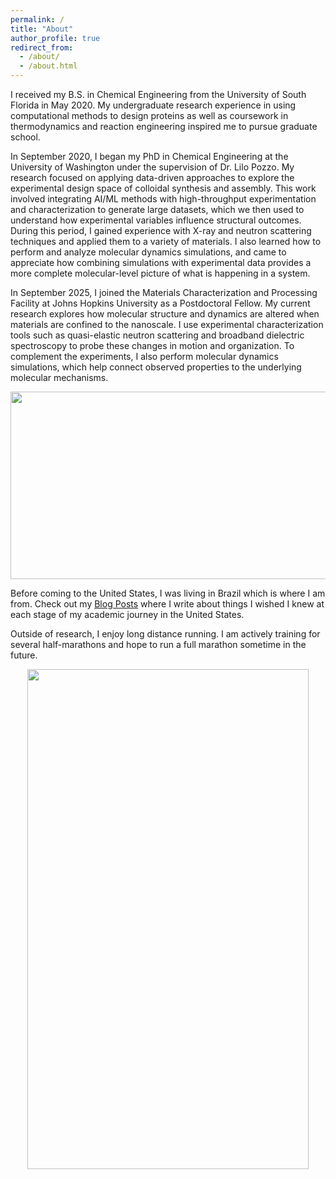 ```yaml
---
permalink: /
title: "About"
author_profile: true
redirect_from: 
  - /about/
  - /about.html
---
```


I received my B.S. in Chemical Engineering from the University of South Florida in May 2020. My undergraduate research experience in using computational methods to design proteins as well as coursework in thermodynamics and reaction engineering inspired me to pursue graduate school.

In September 2020, I began my PhD in Chemical Engineering at the University of Washington under the supervision of Dr. Lilo Pozzo. My research focused on applying data-driven approaches to explore the experimental design space of colloidal synthesis and assembly. This work involved integrating AI/ML methods with high-throughput experimentation and characterization to generate large datasets, which we then used to understand how experimental variables influence structural outcomes. During this period, I gained experience with X-ray and neutron scattering techniques and applied them to a variety of materials. I also learned how to perform and analyze molecular dynamics simulations, and came to appreciate how combining simulations with experimental data provides a more complete molecular-level picture of what is happening in a system.


In September 2025, I joined the Materials Characterization and Processing Facility at Johns Hopkins University as a Postdoctoral Fellow. My current research explores how molecular structure and dynamics are altered when materials are confined to the nanoscale. I use experimental characterization tools such as quasi-elastic neutron scattering and broadband dielectric spectroscopy to probe these changes in motion and organization. To complement the experiments, I also perform molecular dynamics simulations, which help connect observed properties to the underlying molecular mechanisms.

<p align="center">
  <img src="../images/summary.png" width="650" height="300">
</p>

Before coming to the United States, I was living in Brazil which is where I am from. Check out my <a href="https://huatc.github.io/year-archive/">Blog Posts</a> where I write about things I wished I knew at each stage of my academic journey in the United States. 

Outside of research, I enjoy long distance running. I am actively training for several half-marathons and hope to run a full marathon sometime in the future. 

<p align="center">
  <img src="../images/running.png" width="450" height="800">
</p>




